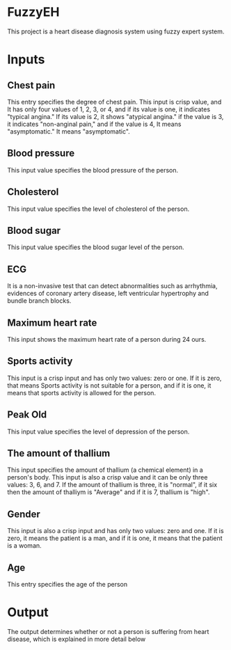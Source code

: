 # FuzzyEH

This project is a heart disease diagnosis system using fuzzy expert system.

# Inputs

## Chest pain

This entry specifies the degree of chest pain. This input is crisp value, and It has only four values of 1, 2, 3, or 4, and if its value is one, it indicates "typical angina." If its value is 2, it shows "atypical angina." if the value is 3, it indicates "non-anginal pain," and if the value is 4, It means "asymptomatic."
It means "asymptomatic".

## Blood pressure

This input value specifies the blood pressure of the person.
## Cholesterol

This input value specifies the level of cholesterol of the person.
## Blood sugar

This input value specifies the blood sugar level of the person.
## ECG

It is a non-invasive test that can detect abnormalities such as arrhythmia, evidences of coronary artery disease, left ventricular hypertrophy and bundle branch blocks.
## Maximum heart rate

This input shows the maximum heart rate of a person during 24 ours.
## Sports activity

This input is a crisp input and has only two values: zero or one. If it is zero, that means Sports activity is not suitable for a person, and if it is one, it means that sports activity is allowed for the person.
## Peak Old

This input value specifies the level of depression of the person.
## The amount of thallium

This input specifies the amount of thallium (a chemical element) in a person's body. This input is also a crisp value and it can be only three values: 3, 6, and 7. If the amount of thallium is three, it is "normal", if it six then the amount of thalliym is "Average" and if it is 7, thallium is "high".
## Gender

This input is also a crisp input and has only two values: zero and one. If it is zero, it means the patient is a man, and if it is one, it means that the patient is a woman.
## Age

This entry specifies the age of the person
# Output
The output determines whether or not a person is suffering from heart disease, which is explained in more detail below

